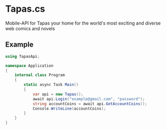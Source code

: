 # Tapas.cs
Mobile-API for Tapas your home for the world's most exciting and diverse web comics and novels

## Example
```cs
using TapasApi;

namespace Application
{
    internal class Program
    {
        static async Task Main()
        {
            var api = new Tapas();
            await api.Login("example@gmail.com", "password");
            string accountCoins = await api.GetAccountCoins();
            Console.WriteLine(accountCoins);
        }
    }
}
```
